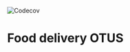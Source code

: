 ![Codecov](https://img.shields.io/codecov/c/github/yerdnA-2000/food-delivery-OTUS)

# Food delivery OTUS